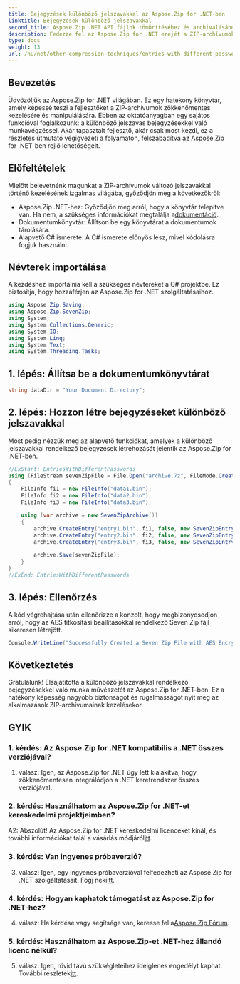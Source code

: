 ```yaml
---
title: Bejegyzések különböző jelszavakkal az Aspose.Zip for .NET-ben
linktitle: Bejegyzések különböző jelszavakkal
second_title: Aspose.Zip .NET API fájlok tömörítéséhez és archiválásához
description: Fedezze fel az Aspose.Zip for .NET erejét a ZIP-archívumok különböző jelszavakkal történő kezeléséről szóló, lépésről lépésre szóló útmutatónkkal. Növelje alkalmazásai biztonságát és rugalmasságát.
type: docs
weight: 13
url: /hu/net/other-compression-techniques/entries-with-different-passwords/
---
```

## Bevezetés

Üdvözöljük az Aspose.Zip for .NET világában. Ez egy hatékony könyvtár, amely képessé teszi a fejlesztőket a ZIP-archívumok zökkenőmentes kezelésére és manipulálására. Ebben az oktatóanyagban egy sajátos funkcióval foglalkozunk: a különböző jelszavas bejegyzésekkel való munkavégzéssel. Akár tapasztalt fejlesztő, akár csak most kezdi, ez a részletes útmutató végigvezeti a folyamaton, felszabadítva az Aspose.Zip for .NET-ben rejlő lehetőségeit.

## Előfeltételek

Mielőtt belevetnénk magunkat a ZIP-archívumok változó jelszavakkal történő kezelésének izgalmas világába, győződjön meg a következőkről:

-  Aspose.Zip .NET-hez: Győződjön meg arról, hogy a könyvtár telepítve van. Ha nem, a szükséges információkat megtalálja a[dokumentáció](https://reference.aspose.com/zip/net/).
- Dokumentumkönyvtár: Állítson be egy könyvtárat a dokumentumok tárolására.
- Alapvető C# ismerete: A C# ismerete előnyös lesz, mivel kódolásra fogjuk használni.

## Névterek importálása

A kezdéshez importálnia kell a szükséges névtereket a C# projektbe. Ez biztosítja, hogy hozzáférjen az Aspose.Zip for .NET szolgáltatásaihoz.

```csharp
using Aspose.Zip.Saving;
using Aspose.Zip.SevenZip;
using System;
using System.Collections.Generic;
using System.IO;
using System.Linq;
using System.Text;
using System.Threading.Tasks;
```

## 1. lépés: Állítsa be a dokumentumkönyvtárat

```csharp
string dataDir = "Your Document Directory";
```

## 2. lépés: Hozzon létre bejegyzéseket különböző jelszavakkal

Most pedig nézzük meg az alapvető funkciókat, amelyek a különböző jelszavakkal rendelkező bejegyzések létrehozását jelentik az Aspose.Zip for .NET-ben.

```csharp
//ExStart: EntriesWithDifferentPasswords
using (FileStream sevenZipFile = File.Open("archive.7z", FileMode.Create))
{
    FileInfo fi1 = new FileInfo("data1.bin");
    FileInfo fi2 = new FileInfo("data2.bin");
    FileInfo fi3 = new FileInfo("data3.bin");

    using (var archive = new SevenZipArchive())
    {
        archive.CreateEntry("entry1.bin", fi1, false, new SevenZipEntrySettings(new SevenZipStoreCompressionSettings(), new SevenZipAESEncryptionSettings("test1")));
        archive.CreateEntry("entry2.bin", fi2, false, new SevenZipEntrySettings(new SevenZipStoreCompressionSettings(), new SevenZipAESEncryptionSettings("test2")));
        archive.CreateEntry("entry3.bin", fi3, false, new SevenZipEntrySettings(new SevenZipStoreCompressionSettings(), new SevenZipAESEncryptionSettings("test3")));
        
        archive.Save(sevenZipFile);
    }
}
//ExEnd: EntriesWithDifferentPasswords
```

## 3. lépés: Ellenőrzés

A kód végrehajtása után ellenőrizze a konzolt, hogy megbizonyosodjon arról, hogy az AES titkosítási beállításokkal rendelkező Seven Zip fájl sikeresen létrejött.

```csharp
Console.WriteLine("Successfully Created a Seven Zip File with AES Encryption Settings");
```

## Következtetés

Gratulálunk! Elsajátította a különböző jelszavakkal rendelkező bejegyzésekkel való munka művészetét az Aspose.Zip for .NET-ben. Ez a hatékony képesség nagyobb biztonságot és rugalmasságot nyit meg az alkalmazások ZIP-archívumainak kezelésekor.

## GYIK

### 1. kérdés: Az Aspose.Zip for .NET kompatibilis a .NET összes verziójával?

1. válasz: Igen, az Aspose.Zip for .NET úgy lett kialakítva, hogy zökkenőmentesen integrálódjon a .NET keretrendszer összes verziójával.

### 2. kérdés: Használhatom az Aspose.Zip for .NET-et kereskedelmi projektjeimben?

A2: Abszolút! Az Aspose.Zip for .NET kereskedelmi licenceket kínál, és további információkat talál a vásárlás módjáról[itt](https://purchase.aspose.com/buy).

### 3. kérdés: Van ingyenes próbaverzió?

 3. válasz: Igen, egy ingyenes próbaverzióval felfedezheti az Aspose.Zip for .NET szolgáltatásait. Fogj neki[itt](https://releases.aspose.com/).

### 4. kérdés: Hogyan kaphatok támogatást az Aspose.Zip for .NET-hez?

 4. válasz: Ha kérdése vagy segítsége van, keresse fel a[Aspose.Zip Fórum](https://forum.aspose.com/c/zip/37).

### 5. kérdés: Használhatom az Aspose.Zip-et .NET-hez állandó licenc nélkül?

 5. válasz: Igen, rövid távú szükségleteihez ideiglenes engedélyt kaphat. További részletek[itt](https://purchase.aspose.com/temporary-license/).